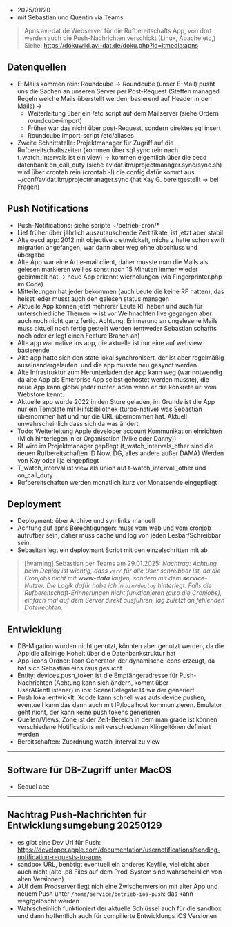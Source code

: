 - 2025/01/20
- mit Sebastian und Quentin via Teams

>Apns.avi-dat.de Webserver für die Rufbereitschafts App, von dort werden auch die Push-Nachrichten verschickt (Linux, Apache etc,) Siehe: https://dokuwiki.avi-dat.de/doku.php?id=itmedia:apns
## Datenquellen

 - E-Mails kommen rein: Roundcube -> Roundcube (unser E-Mail) pusht uns die Sachen an unseren Server per Post-Request (Steffen managed Regeln welche Mails überstellt werden, basierend auf Header in den Mails) ->
	 - Weiterleitung über ein /etc script auf dem Mailserver (siehe Ordern roundcube-import)
	 - Früher war das nicht über post-Request, sondern direktes sql insert
	 - Roundcube import-script /etc/aliases
 - Zweite Schnittstelle: Projektmanager für Zugriff auf die Rufbereitschaftszeiten (kommen über sql sync rein nach t_watch_intervals ist ein view) -> kommen eigentlich über die oecd datenbank on_call_duty (siehe avidat.itm/projectmanager.sync/sync.sh) wird über crontab rein (crontab -l) die config dafür kommt aus ~/conf/avidat.itm/projectmanager.sync (hat Kay G. bereitgestellt -> bei Fragen)
## Push Notifications

 - Push-Notifications: siehe scripte ~/betrieb-cron/*
 - Lief früher über jährlich auszutauschende Zertifikate, ist jetzt aber stabil
 - Alte oecd app: 2012 mit objective c etnwickelt, micha z hatte schon swift migration angefangen, war dann aber weg ohne abschluss und übergabe
 - Alte App war eine Art e-mail client, daher musste man die Mails als gelesen markieren weil es sonst nach 15 Minuten immer wieder gebimmelt hat -> neue App erkennt wierholungen (via Fingerprinter.php im Code)
 - Mitteileungen hat jeder bekommen (auch Leute die keine RF hatten), das heisst jeder musst auch den gelesen status managen
 - Aktuelle App können jetzt mehrerer Leute RF haben und auch für unterschiedliche Themen -> ist vor Weihnachten live gegangen aber auch noch nicht ganz fertig. Achtung: Erinnerung an ungelesene Mails muss aktuell noch fertig gestellt werden (entweder Sebastian schaffts noch oder er legt einen Feature Branch an)
 - Alte app war native ios app, die aktuelle ist nur eine auf webview basierende
 - Alte app hatte sich den state lokal synchronisert, der ist aber regelmäßig auseinandergelaufen  und die app musste neu gesynct werden
 - Alte Infrastruktur zum Herunterladen der App kann weg (war notwendig da alte App als Enterprise App selbst gehostet werden musste), die neue App kann global jeder runter laden wenn er die konkrete uri vom Webstore kennt.
 - Aktuelle app wurde 2022 in den Store geladen, im Grunde ist die App nur ein Template mit Hilfsbibliothek (turbo-native) was Sebastian übernommen hat und nur die URL übernommen hat. Aktuell unwahrscheinlich dass sich da was ändert.
- Todo: Weiterleitung Apple developer account Kommunikation einrichten (Mich hinterlegen in er Organisation (Mike oder Danny))
- Rf wird im Projektmanager gepflegt (t_watch_intervals_other sind die neuen Rufbereitschaften ID Now, DG, alles andere außer DAMA) Werden von Kay oder ilja eingepflegt
- T_watch_interval ist view als union auf t-watch_intervall_other und on_call_duty
- Rufbereitschaften werden monatlich kurz vor Monatsende eingepflegt
## Deployment

- Deployment: über Archive und symlinks manuell
- Achtung auf apns Berechtigungen: muss vom web und vom cronjob aufrufbar sein, daher muss cache und log von jeden Lesbar/Schreibbar sein.
- Sebasitan legt ein deploymant Script mit den einzelschritten mit ab

>[!warning] Sebastian per Teams am 29.01.2025:
>*Nachtrag: Achtung, beim Deploy ist wichtig, dass ```var/``` für alle User schreibbar ist, da die Cronjobs nicht mit __www-data__ laufen, sondern mit dem __service__-Nutzer. Die Logik dafür habe ich in ```bin/deploy``` hinterlegt. Falls die Rufbereitschaft-Erinnerungen nicht funktionieren (also die Cronjobs), einfach mal auf dem Server direkt ausführen, lag zuletzt an fehlenden Dateirechten.*
## Entwicklung

- DB-Migation wurden nicht genutzt, könnten aber genutzt werden, da die App die alleinige Hoheit über die Datenbankstruktur hat
- App-icons Ordner: Icon Generator, der dynamische Icons erzeugt, da hat sich Sebastian eins raus gesucht
- Entity: devices.push_token ist die Empfängeradresse für Push-Nachrichten (Achtung kann sich ändern, kommt über UserAGentListener) in ios: SceneDelegate:14 wir der generiert
- Push lokal entwicklt: Xcode kann schnell was aufs device pushen, eventuell kann das dann auch mit IP/localhost kommunizieren. Emulator geht nicht, der kann keine push tokens generieren
- Quellen/Views: Zone ist der Zeit-Bereich in dem man grade ist können verschiedene Notifications mit verschiedenen Klingeltönen definiert werden
- Bereitschaften: Zuordnung watch_interval zu view

***
## Software für DB-Zugriff unter MacOS

- Sequel ace

***
## Nachtrag Push-Nachrichten für Entwicklungsumgebung 20250129

- es gibt eine Dev Url für Push: https://developer.apple.com/documentation/usernotifications/sending-notification-requests-to-apns
- sandbox URL, benötigt eventuell ein anderes Keyfile, vielleicht aber auch nicht (alte .p8 Files auf dem Prod-System sind wahrscheinlich von alten Versionen)
- AUf dem Prodserver liegt nich eine Zwischenversion mit alter App und neuem Push unter ```/home/service/betrieb-ios-push```: das kann weg/gelöscht werden
- Wahrscheinlich funktioniert der aktuelle Schlüssel auch für die sandbox und dann hoffentlich auch für compilierte Entwicklungs iOS Versionen